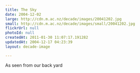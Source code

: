 ```yaml
---
title: The Sky
date: 2004-12-02
large: http://cdn.m.ac.nz/decade/images/20041202.jpg
small: http://cdn.m.ac.nz/decade/images/small/20041202.jpg
flickrUrl: null
photoId: null
createdAt: 2011-01-30 11:07:17.191282
updatedAt: 2004-12-17 04:23:39
layout: decade-image

---
```

As seen from our back yard
